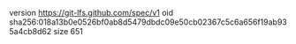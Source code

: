 version https://git-lfs.github.com/spec/v1
oid sha256:018a13b0e0526bf0ab8d5479dbdc09e50cb02367c5c6a656f19ab935a4cb8d62
size 651
